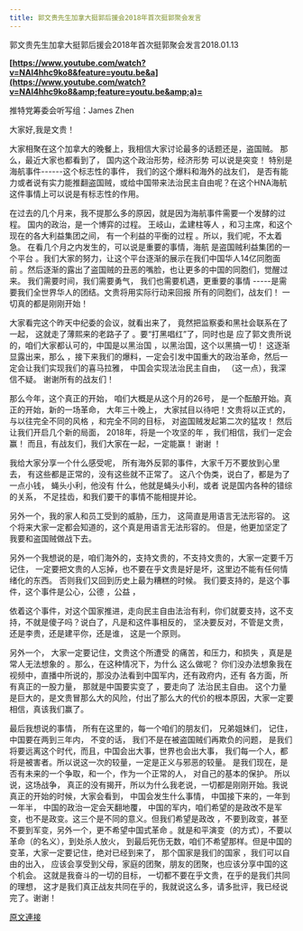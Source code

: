 ```yaml
---
title: 郭文贵先生加拿大挺郭后援会2018年首次挺郭聚会发言
---
```


郭文贵先生加拿大挺郭后援会2018年首次挺郭聚会发言2018.01.13








**[https://www.youtube.com/watch?v=NAl4hhc9ko8&feature=youtu.be&a](https://www.youtube.com/watch?v=NAl4hhc9ko8&amp;feature=youtu.be&amp;a)=**













推特党筹委会听写组：James Zhen








大家好,我是文贵！








大家相聚在这个加拿大的晚餐上，我相信大家讨论最多的话题还是，盗国贼。 那么，最近大家也都看到了， 国内这个政治形势，经济形势 可以说是突变！ 特别是海航事件------这个标志性的事件， 我们的这个爆料和海外的战友们， 是否有能力或者说有实力能推翻盗国贼，或给中国带来法治民主自由呢？在这个HNA海航这件事情上可以说是有标志性的作用。








在过去的几个月来，我不提那么多的原因，就是因为海航事件需要一个发酵的过程。 国内的政治，是一个博弈的过程。 王岐山，孟建柱等人 ，和习主席，和这个现在的各大利益集团之间， 有一个利益的平衡的过程 。所以，我们呢，不太着急。 在看几个月之内发生的，可以说是重要的事情，海航 是盗国贼利益集团的一个平台 。我们大家的努力，让这个平台逐渐的展示在我们中国华人14亿同胞面前 。然后逐渐的露出了盗国贼的丑恶的嘴脸，也让更多的中国的同胞们，觉醒过来。 我们需要时间，我们需要勇气， 我们也需要机遇，更重要的事情 -----是需要我们全世界华人的团结。文贵将用实际行动来回报 所有的同胞们，战友们！ 一切真的都是刚刚开始！








大家看完这个昨天中纪委的会议，就看出来了， 竟然把监察委和黑社会联系在了一起， 这就走了薄熙来的老路子了 。要“打黑唱红”了，同时也是 应了郭文贵所说的，咱们大家都认可的，中国是以黑治国 ，以黑治国，这个以黑搞一切！ 这逐渐显露出来，那么 ，接下来我们的爆料，一定会引发中国重大的政治革命，然后一定会让我们实现我们的喜马拉雅， 中国会实现法治民主自由， （这一点），我深信不疑。 谢谢所有的战友们！








那么今年，这个真正的开始， 咱们大概是从这个月的26号， 是一个酝酿开始。真正的开始，新的一场革命， 大年三十晚上， 大家拭目以待吧！文贵将以正式的，与以往完全不同的风格 ，和完全不同的目标， 对盗国贼发起第二次的猛攻！ 然后让我们开启几个新的局面， 2018年，将是一个攻坚的年 ，我们相信，我们一定会赢！ 而且，有战友们，我们大家在一起，一定能赢！ 谢谢 ！








我给大家分享一个什么感受呢， 所有海外反郭的事件，大家千万不要放到心里去， 有这些都是正常的，没有这些就不正常了。 这八个伪类，说白了，都是为了一点小钱， 蝇头小利，他没有 什么，他就是蝇头小利，或者 说是国内各种的错综的关系， 不足挂齿，和我们要干的事情不能相提并论。








另外一个，我的家人和员工受到的威胁，压力， 这简直是用语言无法形容的。 这个将来大家一定都会知道的，这个真是用语言无法形容的。 但是，他更加坚定了我要和盗国贼做战下去。








另外一个我想说的是，咱们海外的，支持文贵的，不支持文贵的，大家一定要千万记住， 一定要把文贵的人忘掉，也不要在乎文贵是好是坏，这里边不能有任何情绪化的东西。 否则我们又回到历史上最为糟糕的时候。 我们要支持的，是这个事件，这个事件是公心，公德 ，公益 ，



依着这个事件，对这个国家推进，走向民主自由法治有利，你们就要支持，这不支持，不就是傻子吗？说白了，凡是和这件事相反的， 坚决要反对，不管是文贵，还是李贵，还是建平你，还是谁， 这是一个原则。



另外一个， 大家一定要记住，文贵这个所遭受 的痛苦，和压力，和损失 ，真是是常人无法想象的 。那么，在这种情况下，为什么 这么做呢？ 你们没办法想象我在视频中，直播中所说的，那没办法看到中国军内，还有政府内，还有 各方面，所有真正的一股力量， 那就是中国要实变了 ，要走向了 法治民主自由。 这个力量是巨大的，是文贵冒那么大的风险，付出了那么大的代价的根本原因，大家一定要相信，真该我们赢了。








最后我想说的事情， 所有在这里的，每一个咱们的朋友们， 兄弟姐妹们， 记住，中国要在两到三年内， 不变的话， 我们不是在被盗国贼们再欺负的问题， 是我们将要远离这个时代，而且，中国会出大事，世界也会出大事， 我们每一个人，都将是被害者。所以说这一次的较量，一定是正义与邪恶的较量。 是我们现在，是否有未来的一个争取，和一个，作为一个正常的人， 对自己的基本的保护。 所以说，这场战争， 真正的没有揭开，所以为什么我老说，一切都是刚刚开始。我说真正的开始的时候，大家会看到， 中国会发生什么事情， 中国接下来的，一年到一年半， 中国的政治一定会天翻地覆， 中国的军内，咱们希望的是政改不是军变，也不是政变。这三个是不同的意义。但我们希望是政改 ，不要到政变，甚至不要到军变，另外一个，更不希望中国式革命 。就是和平演变（的方式），不要以革命（的名义），到处杀人放火， 到最后死伤无数，咱们不希望那样。但是中国的变革，大家一定要记住，绝对已经到来了， 那个国家是我们的国家 ，我们可以自由的出入， 应该会享受到父母，家庭的团聚，朋友的团聚，也应该分享中国的这个机会。 这就是我奋斗的一切的目标， 一切都不要在乎文贵，在乎的是我们共同的理想， 这才是我们真正战友共同在乎的，我就说这么多，请多批评，我已经说完了。谢谢！

[原文連接](http://littleantvoice.blogspot.com/2018/04/2018.html)